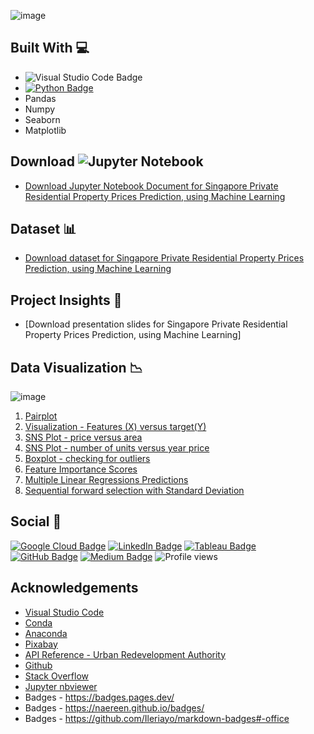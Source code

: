 ![image](https://user-images.githubusercontent.com/96287600/166966599-2688e0f0-7ee7-4b02-80f8-9fb4f67de97f.png)

## Built With 💻

- ![Visual Studio Code Badge](https://img.shields.io/badge/Visual%20Studio%20Code-007ACC?logo=visualstudiocode&logoColor=fff&style=flat)
- [![Python Badge](https://img.shields.io/badge/Python-3776AB?logo=python&logoColor=fff&style=flat)](https://www.python.org/)
- Pandas
- Numpy
- Seaborn
- Matplotlib

## Download ![Jupyter Notebook](https://img.shields.io/badge/jupyter-%23FA0F00.svg?style=for-the-badge&logo=jupyter&logoColor=white)

- [Download Jupyter Notebook Document for Singapore Private Residential Property Prices Prediction, using Machine Learning](https://nbviewer.org/github/abdrauf26/ml_repo/blob/main/How%20to%20predict%20Singapore%20Private%20Residential%20Property%20Prices%2C%20%20using%20Machine%20Learning.ipynb)

## Dataset 📊

- [Download dataset for Singapore Private Residential Property Prices Prediction, using Machine Learning](https://drive.google.com/file/d/1Y0Z7Q3m4wbVzXQnlx_PUB1lU2hFKrUWG/view?usp=sharing)

## Project Insights 📖
- [Download presentation slides for Singapore Private Residential Property Prices Prediction, using Machine Learning]

## Data Visualization 📉

![image](https://user-images.githubusercontent.com/96287600/166636091-daff915d-5ee1-46ed-ba65-f5b1b276608f.png)

1. [Pairplot](https://drive.google.com/file/d/1W2xiSReQyhBYRtQXmw5BnDtVdclD_yeV/view?usp=sharing)
2. [Visualization - Features (X) versus target(Y)](https://drive.google.com/file/d/16DGI6IUSErrA6hGgjUiPfhnvOD1tRe11/view?usp=sharing)
3. [SNS Plot - price versus area](https://drive.google.com/file/d/197fgPQ7aqbLRws-B6Jx16vn_TUkcWrfq/view?usp=sharing)
4. [SNS Plot - number of units versus  year price](https://drive.google.com/file/d/10H0Uevy1oNHh_2IPrC3vqLLZ7JLF--Ie/view?usp=sharing)
5. [Boxplot - checking for outliers](https://drive.google.com/file/d/1tiWkzeSy4iTmb2GNJbozGrdSYmSkMfEI/view?usp=sharing)
6. [Feature Importance Scores](https://drive.google.com/file/d/1azXgEQjEFzjKooqYLglNyVNpCeydzU0b/view?usp=sharing)
7. [Multiple Linear Regressions Predictions](https://drive.google.com/file/d/1KUWxsaTp0QjO_rPcJjBYgFwif8SyJGYv/view?usp=sharing)
8. [Sequential forward selection with Standard Deviation](https://drive.google.com/file/d/1xLCZ2RYibDoC-FPC7-JrjhcKCdWDXFxz/view?usp=sharing)


## Social 📧 

[![Google Cloud Badge](https://img.shields.io/badge/Google%20Cloud-4285F4?logo=googlecloud&logoColor=fff&style=flat)](https://www.cloudskillsboost.google/public_profiles/c2ff4f8e-4f42-4380-b038-73104c7d98fc) [![LinkedIn Badge](https://img.shields.io/badge/LinkedIn-0A66C2?logo=linkedin&logoColor=fff&style=flat)](https://www.linkedin.com/in/abdrauf26/) [![Tableau Badge](https://img.shields.io/badge/Tableau-E97627?logo=tableau&logoColor=fff&style=flat)](https://public.tableau.com/app/profile/mohamed.abdul.rauf) [![GitHub Badge](https://img.shields.io/badge/GitHub-181717?logo=github&logoColor=fff&style=flat)](https://github.com/abdrauf26) [![Medium Badge](https://img.shields.io/badge/Medium-000?logo=medium&logoColor=fff&style=flat)](https://medium.com/@rauf.yusope) ![Profile views](https://gpvc.arturio.dev/abdrauf26) 

## Acknowledgements

- [Visual Studio Code](https://code.visualstudio.com/)
- [Conda](https://docs.conda.io/en/latest/)
- [Anaconda](https://anaconda.org/)
- [Pixabay](https://pixabay.com/)
- [API Reference - Urban Redevelopment Authority](https://www.ura.gov.sg/maps/api/)
- [Github](https://github.com/)
- [Stack Overflow](https://stackoverflow.com/)
- [Jupyter nbviewer](https://nbviewer.org/)
- Badges - https://badges.pages.dev/
- Badges - https://naereen.github.io/badges/
- Badges - https://github.com/Ileriayo/markdown-badges#-office
